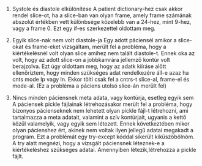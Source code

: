 1.	Systole és diastole elkülönítése
A patient dictionary-hez csak akkor rendel slice-ot, ha a slice-ban van olyan frame, amely frame  számának abszolút értékben vett különbsége közelebb van a 24-hez, mint 9-hez, vagy a frame 0. Ezt egy if-es szerkezettel oldottam meg.

2.	Egyik slice-nak nem volt diastole-ja
Egy adott páciensél amikor a slice-okat és frame-eket vizsgáltam, merült fel a probléma, hogy a kiértékelésnél volt olyan slice amihez nem talált diastole-t. Ennek oka az volt, hogy az adott slice-on a jobbkamrára jellemző kontúr volt berajzolva.  Ezt úgy oldottam meg, hogy az adatk kiíráse alőtt ellenőriztem, hogy minden szükséges adat rendelkezére áll-e azaz ha  cnts mode lp vagy ln.
Ekkor tölti csak fel a cntrs-t slice-al, frame-el és mode-al.
(Ez a probléma a páciens utolsó slice-án merült fel)


3.	Nincs minden páciensnek meta adata, vagy kontúrja, esetleg egyik sem
A páciensek pickle fájlainak létrehozásakor merült fel a probléma, hogy bizonyos pácienseknek nem lehetett olyan pickle fájl-t létrehozni, ami tartalmazza a meta adatait, valamint a szív kontúrjait, ugyanis a kettő közül valamelyik, vagy egyik sem létezett. 
Ennek következtében mikor olyan pácienshez ért, akinek nem voltak ilyen jellegű adatai megakadt a program. Ezt a problémát egy try-except kóddal sikerült kiküszöbölnöm. A try alatt megnézi, hogy a vizsgált páciensnek léteznek-e a kiértékeléshez szükséges adatai. Amennyiben létezik,létrehozza a pickle fájlt.
